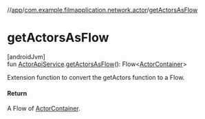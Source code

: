 //[app](../../index.md)/[com.example.filmapplication.network.actor](index.md)/[getActorsAsFlow](get-actors-as-flow.md)

# getActorsAsFlow

[androidJvm]\
fun [ActorApiService](-actor-api-service/index.md).[getActorsAsFlow](get-actors-as-flow.md)(): Flow&lt;[ActorContainer](../com.example.filmapplication.model.actor/-actor-container/index.md)&gt;

Extension function to convert the getActors function to a Flow.

#### Return

A Flow of [ActorContainer](../com.example.filmapplication.model.actor/-actor-container/index.md).
